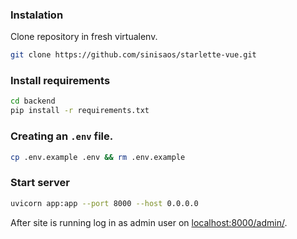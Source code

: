### Instalation

Clone repository in fresh virtualenv.

```bash
git clone https://github.com/sinisaos/starlette-vue.git
```

### Install requirements


```bash
cd backend
pip install -r requirements.txt
```

### Creating an `.env` file.

```bash
cp .env.example .env && rm .env.example
```

### Start server 

```bash
uvicorn app:app --port 8000 --host 0.0.0.0
```

After site is running log in as admin user on [localhost:8000/admin/](http://localhost:8000/admin/).

